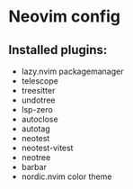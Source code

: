 # Neovim config

## Installed plugins:
- lazy.nvim packagemanager
- telescope
- treesitter
- undotree
- lsp-zero
- autoclose
- autotag
- neotest
- neotest-vitest
- neotree
- barbar
- nordic.nvim color theme
